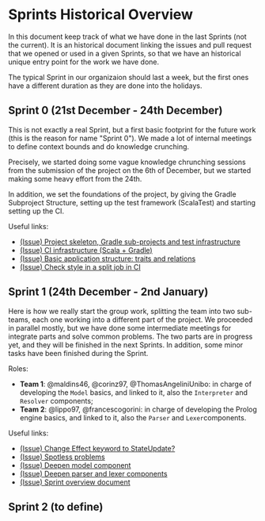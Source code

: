 # Sprints Historical Overview

In this document keep track of what we have done in the last Sprints (not the current). It is an historical document linking the issues and pull request that we opened or used in a given Sprints, so that we have an historical unique entry point for the work we have done.

The typical Sprint in our organizaion should last a week, but the first ones have a different duration as they are done into the holidays.

## Sprint 0 (21st December - 24th December)

This is not exactly a real Sprint, but a first basic footprint for the future work (this is the reason for name "Sprint 0"). We made a lot of internal meetings to define context bounds and do knowledge crunching. 

Precisely, we started doing some vague knowledge chrunching sessions from the submission of the project on the 6th of December, but we started making some heavy effort from the 24th. 

In addition, we set the foundations of the project, by giving the Gradle Subproject Structure, setting up the test framework (ScalaTest) and starting setting up the CI.

Useful links:
- [(Issue) Project skeleton, Gradle sub-projects and test infrastructure](https://github.com/scalaquest/PPS-19-ScalaQuest/issues/1)
- [(Issue) CI infrastructure (Scala + Gradle)](https://github.com/scalaquest/PPS-19-ScalaQuest/issues/3)
- [(Issue) Basic application structure: traits and relations](https://github.com/scalaquest/PPS-19-ScalaQuest/issues/5)
- [(Issue) Check style in a split job in CI](https://github.com/scalaquest/PPS-19-ScalaQuest/issues/11)

## Sprint 1 (24th December - 2nd January)

Here is how we really start the group work, splitting the team into two sub-teams, each one working into a different part of the project. 
We proceeded in parallel mostly, but we have done some intermediate meetings for integrate parts and solve common problems. The two parts are in progress yet, and they will be finished in the next Sprints.
In addition, some minor tasks have been finished during the Sprint.

Roles:
- **Team 1**: @maldins46, @corinz97, @ThomasAngeliniUnibo: in charge of developing the `Model` basics, and linked to it, also the `Interpreter` and `Resolver` components;
- **Team 2**:  @lippo97, @francescogorini: in charge of developing the Prolog engine basics, and linked to it, also the `Parser` and `Lexer`components.

Useful links:
- [(Issue) Change Effect keyword to StateUpdate?](https://github.com/scalaquest/PPS-19-ScalaQuest/issues/8)
- [(Issue) Spotless problems](https://github.com/scalaquest/PPS-19-ScalaQuest/issues/13)
- [(Issue) Deepen model component](https://github.com/scalaquest/PPS-19-ScalaQuest/issues/7)
- [(Issue) Deepen parser and lexer components](https://github.com/scalaquest/PPS-19-ScalaQuest/issues/6)
- [(Issue) Sprint overview document](https://github.com/scalaquest/PPS-19-ScalaQuest/issues/19)

## Sprint 2 (to define)